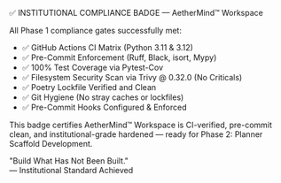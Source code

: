✅ INSTITUTIONAL COMPLIANCE BADGE — AetherMind™ Workspace

All Phase 1 compliance gates successfully met:

- ✅ GitHub Actions CI Matrix (Python 3.11 & 3.12)
- ✅ Pre-Commit Enforcement (Ruff, Black, isort, Mypy)
- ✅ 100% Test Coverage via Pytest-Cov
- ✅ Filesystem Security Scan via Trivy @ 0.32.0 (No Criticals)
- ✅ Poetry Lockfile Verified and Clean
- ✅ Git Hygiene (No stray caches or lockfiles)
- ✅ Pre-Commit Hooks Configured & Enforced

This badge certifies AetherMind™ Workspace is CI-verified, pre-commit clean, and institutional-grade hardened — ready for Phase 2: Planner Scaffold Development.

"Build What Has Not Been Built."  
— Institutional Standard Achieved
